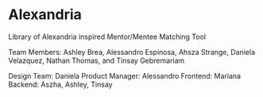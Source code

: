 # Alexandria
Library of Alexandria inspired Mentor/Mentee Matching Tool


Team Members: Ashley Brea, Alessandro Espinosa, Ahsza Strange, Daniela Velazquez, Nathan Thomas, and Tinsay Gebremariam

Design Team: Daniela
Product Manager: Alessandro
Frontend: Mariana
Backend: Aszha, Ashley, Tinsay
